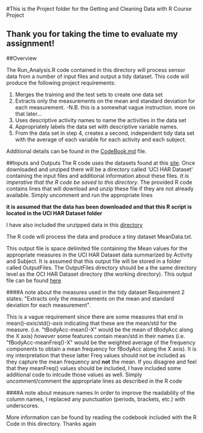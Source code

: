 #This is the Project folder for the Getting and Cleaning Data with R Course Project
## Thank you for taking the time to evaluate my assignment!

##Overview

The Run_Analysis.R code contained in this directory will process sensor data from a number of input files and output a tidy dataset.
This code will produce the following project requirements: 
1. Merges the training and the test sets to create one data set
2. Extracts only the measurements on the mean and standard deviation for each measurement. -N.B. this is a somewhat vague instruction. more on that later...
3. Uses descriptive activity names to name the activities in the data set
4. Appropriately labels the data set with descriptive variable names. 
5. From the data set in step 4, creates a second, independent tidy data set with the average of each variable for each activity and each subject.

Additional details can be found in the [CodeBook.md](https://github.com/RalphMorita/datasciencecoursera/blob/master/GettingCleaningDataProjectCode/CodeBook.md) file.

##Inputs and Outputs
The R code uses the datasets found at this [site](https://d396qusza40orc.cloudfront.net/getdata%2Fprojectfiles%2FUCI%20HAR%20Dataset.zip).
Once downloaded and unziped there will be a directory called 'UCI HAR Dataset' containing the input files and additional information about these files.
_*It is imperative that the R code be saved to this directory*_.
The provided R code contains lines that will download and unzip these file if they are not already available. Simply uncomment and run the appropriate lines


__it is assumed that the data has been downloaded and that this R script is located in the UCI HAR Dataset folder__


I have also included the unzipped data in this [directory](https://github.com/RalphMorita/datasciencecoursera/tree/master/UCI%20HAR%20Dataset)

The R code will process the data and produce a tiny dataset MeanData.txt.

This output file is space delimited file containing the Mean values for the appropriate measures in the UCI HAR Dataset data summarized by Activity and Subject.
It is assumed that this output file will be stored in a folder called OutputFiles. The OutputFiles directory should be a the same directory level as the OCI HAR Dataset directory (the working directory).
This output file can be found [here](https://github.com/RalphMorita/datasciencecoursera/blob/master/OutputFiles/MeanData.txt)

####A note about the measures used in the tidy dataset
Requirement 2 states: "Extracts only the measurements on the mean and standard deviation for each measurement".

This is a vague requirement since there are some measures that end in mean()-*axis*/std()-*axis* indicating that these are the mean/std for the measure.
(i.e. "tBodyAcc-mean()-X" would be the mean of tBodyAcc along the X axis)
_however_ some features contain mean/std in their names
(i.e. "fBodyAcc-meanFreq()-X" would be the weighted average of the frequency components to obtain a mean frequency for fBodyAcc along the X axis).
It is my interpretation that these latter Freq values should not be included as they capture the mean frequency and __not__ the mean.
If you disagree and feel that they meanFreq() values should be included, I have included some additional code to inlcude those values as well. 
Simply uncomment/comment the appropriate lines as described in the R code

####A note about measure names
In order to improve the readability of the column names, I replaced any punctuation (periods, brackets, etc.) with underscores. 

More information can be found by reading the codebook included with the R Code in this directory.
Thanks again



